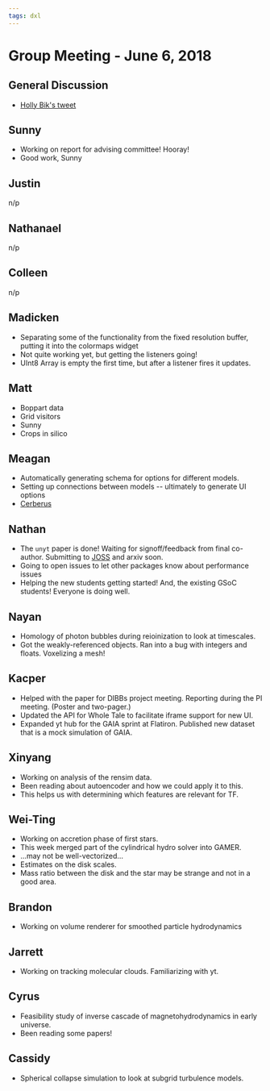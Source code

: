 ```yaml
---
tags: dxl
---
```


# Group Meeting - June 6, 2018

## General Discussion

 * [Holly Bik's tweet](https://twitter.com/hollybik/status/1003998179149471745)


## Sunny

 * Working on report for advising committee!  Hooray!
 * Good work, Sunny

## Justin

n/p

## Nathanael

n/p

## Colleen

n/p

## Madicken

 * Separating some of the functionality from the fixed resolution buffer, putting it into the colormaps widget
 * Not quite working yet, but getting the listeners going!
 * UInt8 Array is empty the first time, but after a listener fires it updates.

## Matt

 * Boppart data
 * Grid visitors
 * Sunny
 * Crops in silico

## Meagan

 * Automatically generating schema for options for different models.
 * Setting up connections between models -- ultimately to generate UI options
 * [Cerberus](http://docs.python-cerberus.org/en/stable/)

## Nathan

 * The `unyt` paper is done!  Waiting for signoff/feedback from final co-author.  Submitting to [JOSS](http://joss.theoj.org/) and arxiv soon.
 * Going to open issues to let other packages know about performance issues
 * Helping the new students getting started!  And, the existing GSoC students!  Everyone is doing well.


## Nayan

 * Homology of photon bubbles during reioinization to look at timescales.
 * Got the weakly-referenced objects.  Ran into a bug with integers and floats.  Voxelizing a mesh!

## Kacper

 * Helped with the paper for DIBBs project meeting.  Reporting during the PI meeting.  (Poster and two-pager.)
 * Updated the API for Whole Tale to facilitate iframe support for new UI.
 * Expanded yt hub for the GAIA sprint at Flatiron.  Published new dataset that is a mock simulation of GAIA.

## Xinyang

 * Working on analysis of the rensim data.
 * Been reading about autoencoder and how we could apply it to this.
 * This helps us with determining which features are relevant for TF.

## Wei-Ting

 * Working on accretion phase of first stars.
 * This week merged part of the cylindrical hydro solver into GAMER.
 * ...may not be well-vectorized...
 * Estimates on the disk scales.
 * Mass ratio between the disk and the star may be strange and not in a good area.
 
## Brandon

 * Working on volume renderer for smoothed particle hydrodynamics

## Jarrett

 * Working on tracking molecular clouds.  Familiarizing with yt.

## Cyrus

 * Feasibility study of inverse cascade of magnetohydrodynamics in early universe.
 * Been reading some papers!

## Cassidy

 * Spherical collapse simulation to look at subgrid turbulence models.

